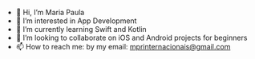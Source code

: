 - 👋 Hi, I’m Maria Paula
- 👀 I’m interested in App Development
- 🌱 I’m currently learning Swift and Kotlin
- 💞️ I’m looking to collaborate on iOS and Android projects for beginners
- 📫 How to reach me: by my email: mprinternacionais@gmail.com

<!---
nascmariap/nascmariap is a ✨ special ✨ repository because its `README.md` (this file) appears on your GitHub profile.
You can click the Preview link to take a look at your changes.
--->
